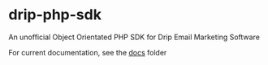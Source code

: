 # drip-php-sdk
An unofficial Object Orientated PHP SDK for Drip Email Marketing Software

For current documentation, see the [docs](https://github.com/mikebarlow/drip-sdk/tree/master/docs) folder